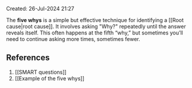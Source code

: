 Created: 26-Jul-2024 21:27

The **five whys** is a simple but effective technique for identifying a [[Root cause|root cause]]. It involves asking "Why?" repeatedly until the answer reveals itself. This often happens at the fifth “why,” but sometimes you’ll need to continue asking more times, sometimes fewer.
## References
1. [[SMART questions]]
2. [[Example of the five whys]]

